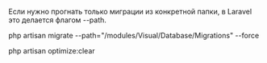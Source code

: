 Если нужно прогнать только миграции из конкретной папки, в Laravel это делается флагом --path.

php artisan migrate --path="/modules/Visual/Database/Migrations" --force

php artisan optimize:clear

